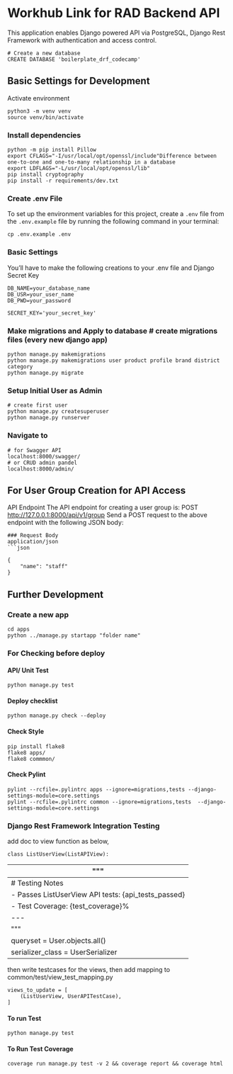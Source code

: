 # Workhub Link for RAD Backend API

This application enables Django powered API via PostgreSQL, Django Rest Framework with authentication and access control.

    # Create a new database
    CREATE DATABASE 'boilerplate_drf_codecamp'

## Basic Settings for Development

Activate environment

    python3 -m venv venv
    source venv/bin/activate

### Install dependencies

    python -m pip install Pillow
    export CFLAGS="-I/usr/local/opt/openssl/include"Difference between one-to-one and one-to-many relationship in a database
    export LDFLAGS="-L/usr/local/opt/openssl/lib"
    pip install cryptography
    pip install -r requirements/dev.txt

### Create .env File

To set up the environment variables for this project, create a `.env` file from the `.env.example` file by running the following command in your terminal:

    cp .env.example .env

### Basic Settings

You’ll have to make the following creations to your .env file
and Django Secret Key

    DB_NAME=your_database_name
    DB_USR=your_user_name
    DB_PWD=your_password

    SECRET_KEY='your_secret_key'

### Make migrations and Apply to database # create migrations files (every new django app)

    python manage.py makemigrations
    python manage.py makemigrations user product profile brand district category
    python manage.py migrate

### Setup Initial User as Admin

    # create first user
    python manage.py createsuperuser
    python manage.py runserver

### Navigate to

    # for Swagger API
    localhost:8000/swagger/
    # or CRUD admin pandel
    localhost:8000/admin/


## For User Group Creation for API Access

API Endpoint
The API endpoint for creating a user group is:
POST http://127.0.0.1:8000/api/v1/group
Send a POST request to the above endpoint with the following JSON body:

    ### Request Body
    application/json
    ```json

    {
        "name": "staff"
    }

## Further Development

### Create a new app

    cd apps
    python ../manage.py startapp "folder name"

### For Checking before deploy

#### API/ Unit Test

    python manage.py test

#### Deploy checklist

    python manage.py check --deploy

#### Check Style

    pip install flake8
    flake8 apps/
    flake8 commmon/

#### Check Pylint

    pylint --rcfile=.pylintrc apps --ignore=migrations,tests --django-settings-module=core.settings
    pylint --rcfile=.pylintrc common --ignore=migrations,tests  --django-settings-module=core.settings

### Django Rest Framework Integration Testing

add doc to view function as below,

    class ListUserView(ListAPIView):

| """                                                 |
| --------------------------------------------------- |
| # Testing Notes                                     |
| - Passes ListUserView API tests: {api_tests_passed} |
| - Test Coverage: {test_coverage}%                   |
| ---                                                 |
| """                                                 |
| queryset = User.objects.all()                       |
| serializer_class = UserSerializer                   |

then write testcases for the views, then add mapping to common/test/view_test_mapping.py

    views_to_update = [
        (ListUserView, UserAPITestCase),
    ]

#### To run Test

    python manage.py test

#### To Run Test Coverage

    coverage run manage.py test -v 2 && coverage report && coverage html
